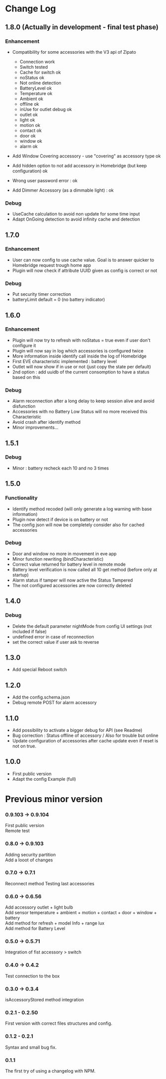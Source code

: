 # Change Log

## 1.8.0 (Actually in development - final test phase)

### Enhancement
- Compatibility for some accessories with the V3 api of Zipato
  - Connection work
  - Switch tested
  - Cache for switch ok
  - noStatus ok
  - Not online detection
  - BatteryLevel ok
  - Temperature ok
  - Ambient ok
  - offline ok
  - inUse for outlet debug ok
  - outlet ok
  - light ok
  - motion ok
  - contact ok
  - door ok
  - window ok
  - alarm ok

- Add Window Covering accessory - use "covering" as accessory type ok
- Add hidden option to not add accessory in Homebridge (but keep configuration) ok
- Wrong user password error : ok
- Add Dimmer Accessory (as a dimmable light) : ok


### Debug
- UseCache calculation to avoid non update for some time input
- Adapt OnGoing detection to avoid infinity cache and detection

## 1.7.0

### Enhancement
- User can now config to use cache value. Goal is to answer quicker to Homebridge request trough home app
- Plugin will now check if attribute UUID given as config is correct or not

### Debug
- Put security timer correction
- batteryLimit default = 0 (no battery indicator)

## 1.6.0

### Enhancement
- Plugin will now try to refresh with noStatus = true even if user don't configure it
- Plugin will now say in log which accessories is configured twice
- More information inside identify call inside the log of Homebridge
- First EVE characteristic implemented : battery level
- Outlet will now show if in use or not (just copy the state per default)
- 2nd option : add uuidb of the current consomption to have a status based on this

### Debug
- Alarm reconnection after a long delay to keep session alive and avoid disfunction
- Accessories with no Battery Low Status will no more received this Characteristic
- Avoid crash after identify method
- Minor improvements...

## 1.5.1

### Debug
- Minor : battery recheck each 10 and no 3 times

## 1.5.0

### Functionality
- Identify method recoded (will only generate a log warning with base information)
- Plugin now detect if device is on battery or not
- The config json will now be completely consider also for cached accessories

### Debug
- Door and window no more in movement in eve app
- Minor function rewriting (bindCharacteristic)
- Correct value returned for battery level in remote mode
- Battery level verification is now called all 10 get method (before only at startup)
- Alarm status if tamper will now active the Status Tampered
- The not configured accessories are now correctly deleted

## 1.4.0

### Debug
- Delete the default parameter nightMode from config UI settings (not included if false)
- undefined error in case of reconnection
- set the correct value if user ask to reverse

## 1.3.0
- Add special Reboot switch

## 1.2.0
- Add the config.schema.json<br>
- Debug remote POST for alarm accessory

## 1.1.0
- Add possibility to activate a bigger debug for API (see Readme)
- Bug correction : Status offline of accessory / Also for trouble but online
- Update configuration of accessories after cache update even if reset is not on true.

## 1.0.0
- First public version<br>
- Adapt the config Example (full)

# Previous minor version

### 0.9.103 -> 0.9.104
First public version<br>
Remote test
### 0.8.0 -> 0.9.103
Adding security partition<br>
Add a looot of changes
### 0.7.0 -> 0.7.1
Reconnect method
Testing last accessories
### 0.6.0 -> 0.6.56
Add accessory outlet + light bulb <br>
Add sensor temperature + ambient + motion + contact + door + window + battery <br>
Add method for refresh + model Info + range lux<br>
Add method for Battery Level
### 0.5.0 -> 0.5.71
Integration of fist accessory > switch
### 0.4.0 -> 0.4.2
Test connection to the box
### 0.3.0 -> 0.3.4
isAccessoryStored method integration
### 0.2.1 - 0.2.50
First version with correct files structures and config.
### 0.1.2 - 0.2.1
Syntax and small bug fix.
### 0.1.1
The first try of using a changelog with NPM.
